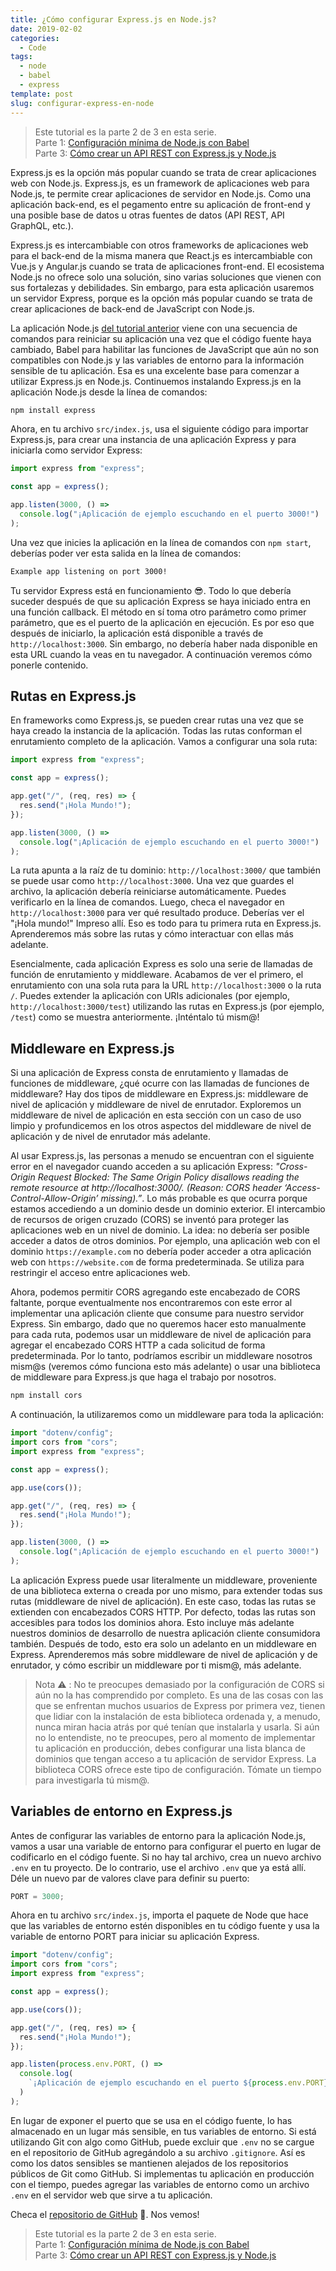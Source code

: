 ```yaml
---
title: ¿Cómo configurar Express.js en Node.js?
date: 2019-02-02
categories:
  - Code
tags:
  - node
  - babel
  - express
template: post
slug: configurar-express-en-node
---
```


> Este tutorial es la parte 2 de 3 en esta serie.<br>
> Parte 1: [Configuración mínima de Node.js con Babel](/node-con-babel)<br>
> Parte 3: [Cómo crear un API REST con Express.js y Node.js](/como-crear-api-rest-express-node)

Express.js es la opción más popular cuando se trata de crear aplicaciones web con Node.js. Express.js, es un framework de aplicaciones web para Node.js, te permite crear aplicaciones de servidor en Node.js. Como una aplicación back-end, es el pegamento entre su aplicación de front-end y una posible base de datos u otras fuentes de datos (API REST, API GraphQL, etc.).

Express.js es intercambiable con otros frameworks de aplicaciones web para el back-end de la misma manera que React.js es intercambiable con Vue.js y Angular.js cuando se trata de aplicaciones front-end. El ecosistema Node.js no ofrece solo una solución, sino varias soluciones que vienen con sus fortalezas y debilidades. Sin embargo, para esta aplicación usaremos un servidor Express, porque es la opción más popular cuando se trata de crear aplicaciones de back-end de JavaScript con Node.js.

La aplicación Node.js [del tutorial anterior](/node-con-babel) viene con una secuencia de comandos para reiniciar su aplicación una vez que el código fuente haya cambiado, Babel para habilitar las funciones de JavaScript que aún no son compatibles con Node.js y las variables de entorno para la información sensible de tu aplicación. Esa es una excelente base para comenzar a utilizar Express.js en Node.js. Continuemos instalando Express.js en la aplicación Node.js desde la línea de comandos:

```bash
npm install express
```

Ahora, en tu archivo `src/index.js`, usa el siguiente código para importar Express.js, para crear una instancia de una aplicación Express y para iniciarla como servidor Express:

```javascript
import express from "express";

const app = express();

app.listen(3000, () =>
  console.log("¡Aplicación de ejemplo escuchando en el puerto 3000!")
);
```

Una vez que inicies la aplicación en la línea de comandos con `npm start`, deberías poder ver esta salida en la línea de comandos:

```bash
Example app listening on port 3000!
```

Tu servidor Express está en funcionamiento 😎. Todo lo que debería suceder después de que su aplicación Express se haya iniciado entra en una función callback. El método en sí toma otro parámetro como primer parámetro, que es el puerto de la aplicación en ejecución. Es por eso que después de iniciarlo, la aplicación está disponible a través de `http://localhost:3000`. Sin embargo, no debería haber nada disponible en esta URL cuando la veas en tu navegador. A continuación veremos cómo ponerle contenido.

## Rutas en Express.js

En frameworks como Express.js, se pueden crear rutas una vez que se haya creado la instancia de la aplicación. Todas las rutas conforman el enrutamiento completo de la aplicación. Vamos a configurar una sola ruta:

```javascript
import express from "express";

const app = express();

app.get("/", (req, res) => {
  res.send("¡Hola Mundo!");
});

app.listen(3000, () =>
  console.log("¡Aplicación de ejemplo escuchando en el puerto 3000!")
);
```

La ruta apunta a la raíz de tu dominio: `http://localhost:3000/` que también se puede usar como `http://localhost:3000`. Una vez que guardes el archivo, la aplicación debería reiniciarse automáticamente. Puedes verificarlo en la línea de comandos. Luego, checa el navegador en `http://localhost:3000` para ver qué resultado produce. Deberías ver el "¡Hola mundo!" Impreso allí. Eso es todo para tu primera ruta en Express.js. Aprenderemos más sobre las rutas y cómo interactuar con ellas más adelante.

Esencialmente, cada aplicación Express es solo una serie de llamadas de función de enrutamiento y middleware. Acabamos de ver el primero, el enrutamiento con una sola ruta para la URL `http://localhost:3000` o la ruta `/`. Puedes extender la aplicación con URIs adicionales (por ejemplo, `http://localhost:3000/test`) utilizando las rutas en Express.js (por ejemplo, `/test`) como se muestra anteriormente. ¡Inténtalo tú mism@!

## Middleware en Express.js

Si una aplicación de Express consta de enrutamiento y llamadas de funciones de middleware, ¿qué ocurre con las llamadas de funciones de middleware? Hay dos tipos de middleware en Express.js: middleware de nivel de aplicación y middleware de nivel de enrutador. Exploremos un middleware de nivel de aplicación en esta sección con un caso de uso limpio y profundicemos en los otros aspectos del middleware de nivel de aplicación y de nivel de enrutador más adelante.

Al usar Express.js, las personas a menudo se encuentran con el siguiente error en el navegador cuando acceden a su aplicación Express: *"Cross-Origin Request Blocked: The Same Origin Policy disallows reading the remote resource at http://localhost:3000/. (Reason: CORS header ‘Access-Control-Allow-Origin’ missing).”*. Lo más probable es que ocurra porque estamos accediendo a un dominio desde un dominio exterior. El intercambio de recursos de origen cruzado (CORS) se inventó para proteger las aplicaciones web en un nivel de dominio. La idea: no debería ser posible acceder a datos de otros dominios. Por ejemplo, una aplicación web con el dominio `https://example.com` no debería poder acceder a otra aplicación web con `https://website.com` de forma predeterminada. Se utiliza para restringir el acceso entre aplicaciones web.

Ahora, podemos permitir CORS agregando este encabezado de CORS faltante, porque eventualmente nos encontraremos con este error al implementar una aplicación cliente que consume para nuestro servidor Express. Sin embargo, dado que no queremos hacer esto manualmente para cada ruta, podemos usar un middleware de nivel de aplicación para agregar el encabezado CORS HTTP a cada solicitud de forma predeterminada. Por lo tanto, podríamos escribir un middleware nosotros mism@s (veremos cómo funciona esto más adelante) o usar una biblioteca de middleware para Express.js que haga el trabajo por nosotros.

```bash
npm install cors
```

A continuación, la utilizaremos como un middleware para toda la aplicación:

```javascript
import "dotenv/config";
import cors from "cors";
import express from "express";

const app = express();

app.use(cors());

app.get("/", (req, res) => {
  res.send("¡Hola Mundo!");
});

app.listen(3000, () =>
  console.log("¡Aplicación de ejemplo escuchando en el puerto 3000!")
);
```

La aplicación Express puede usar literalmente un middleware, proveniente de una biblioteca externa o creada por uno mismo, para extender todas sus rutas (middleware de nivel de aplicación). En este caso, todas las rutas se extienden con encabezados CORS HTTP. Por defecto, todas las rutas son accesibles para todos los dominios ahora. Esto incluye más adelante nuestros dominios de desarrollo de nuestra aplicación cliente consumidora también. Después de todo, esto era solo un adelanto en un middleware en Express. Aprenderemos más sobre middleware de nivel de aplicación y de enrutador, y cómo escribir un middleware por ti mism@, más adelante.

> Nota ⚠️ : No te preocupes demasiado por la configuración de CORS si aún no la has comprendido por completo. Es una de las cosas con las que se enfrentan muchos usuarios de Express por primera vez, tienen que lidiar con la instalación de esta biblioteca ordenada y, a menudo, nunca miran hacia atrás por qué tenían que instalarla y usarla. Si aún no lo entendiste, no te preocupes, pero al momento de implementar tu aplicación en producción, debes configurar una lista blanca de dominios que tengan acceso a tu aplicación de servidor Express. La biblioteca CORS ofrece este tipo de configuración. Tómate un tiempo para investigarla tú mism@.

## Variables de entorno en Express.js

Antes de configurar las variables de entorno para la aplicación Node.js, vamos a usar una variable de entorno para configurar el puerto en lugar de codificarlo en el código fuente. Si no hay tal archivo, crea un nuevo archivo `.env` en tu proyecto. De lo contrario, use el archivo `.env` que ya está allí. Déle un nuevo par de valores clave para definir su puerto:

```javascript
PORT = 3000;
```

Ahora en tu archivo `src/index.js`, importa el paquete de Node que hace que las variables de entorno estén disponibles en tu código fuente y usa la variable de entorno PORT para iniciar su aplicación Express.

```javascript
import "dotenv/config";
import cors from "cors";
import express from "express";

const app = express();

app.use(cors());

app.get("/", (req, res) => {
  res.send("¡Hola Mundo!");
});

app.listen(process.env.PORT, () =>
  console.log(
    `¡Aplicación de ejemplo escuchando en el puerto ${process.env.PORT}!`
  )
);
```

En lugar de exponer el puerto que se usa en el código fuente, lo has almacenado en un lugar más sensible, en tus variables de entorno. Si está utilizando Git con algo como GitHub, puede excluir que `.env` no se cargue en el repositorio de GitHub agregándolo a su archivo `.gitignore`. Así es como los datos sensibles se mantienen alejados de los repositorios públicos de Git como GitHub. Si implementas tu aplicación en producción con el tiempo, puedes agregar las variables de entorno como un archivo `.env` en el servidor web que sirve a tu aplicación.

Checa el [repositorio de GitHub](https://github.com/lavaldi/simple-node-express-server) 👀. Nos vemos!

> Este tutorial es la parte 2 de 3 en esta serie.<br>
> Parte 1: [Configuración mínima de Node.js con Babel](/node-con-babel)<br>
> Parte 3: [Cómo crear un API REST con Express.js y Node.js](/como-crear-api-rest-express-node)
